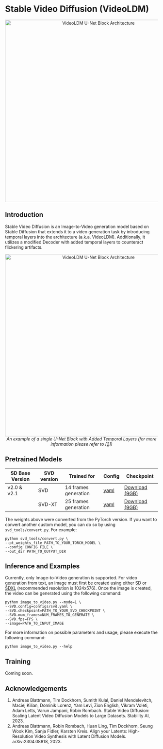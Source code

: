 # Stable Video Diffusion (VideoLDM)

<p align="center"><img width="600" alt="VideoLDM U-Net Block Architecture"
src="https://github.com/mindspore-lab/mindone/assets/16683750/0ac4c83e-f91d-4024-a8e5-e4fdad3f251a"/></p>

## Introduction

Stable Video Diffusion is an Image-to-Video generation model based on Stable Diffusion that extends it to a video
generation task by introducing temporal layers into the architecture (a.k.a. VideoLDM). Additionally, it utilizes a
modified Decoder with added temporal layers to counteract flickering artifacts.

<p align="center"><img width="600" alt="VideoLDM U-Net Block Architecture"
src="https://github.com/mindspore-lab/mindone/assets/16683750/e291f64d-fb49-4983-b488-22d96addb9fb"/>
<br><em>An example of a single U-Net Block with Added Temporal Layers (for more information please refer to <a href="#acknowledgements">[2]</a>)</em></p>

## Pretrained Models

<div align="center">

| SD Base Version | SVD version | Trained for          | Config                      | Checkpoint                                                                                |
|-----------------|-------------|----------------------|-----------------------------|-------------------------------------------------------------------------------------------|
| v2.0 & v2.1     | SVD         | 14 frames generation | [yaml](configs/svd.yaml)    | [Download (9GB)](https://download.mindspore.cn/toolkits/mindone/svd/svd_d19a808f.ckpt)    |
|                 | SVD-XT      | 25 frames generation | [yaml](configs/svd_xt.yaml) | [Download (9GB)](https://download.mindspore.cn/toolkits/mindone/svd/svd_xt_d60bb7b8.ckpt) |

</div>

The weights above were converted from the PyTorch version. If you want to convert another custom model, you can do so by
using `svd_tools/convert.py`. For example:

```shell
python svd_tools/convert.py \
--pt_weights_file PATH_TO_YOUR_TORCH_MODEL \
--config CONFIG_FILE \
--out_dir PATH_TO_OUTPUT_DIR
```

## Inference and Examples

Currently, only Image-to-Video generation is supported. For video generation from text, an image must first be created
using either [SD](../stable_diffusion_v2/README.md#inference) or
[SDXL](../stable_diffusion_xl/GETTING_STARTED.md#inference) (recommended resolution is 1024x576).
Once the image is created, the video can be generated using the following command:

```shell
python image_to_video.py --mode=1 \
--SVD.config=configs/svd.yaml \
--SVD.checkpoint=PATH_TO_YOUR_SVD_CHECKPOINT \
--SVD.num_frames=NUM_FRAMES_TO_GENERATE \
--SVD.fps=FPS \
--image=PATH_TO_INPUT_IMAGE
```

For more information on possible parameters and usage, please execute the following command:

```shell
python image_to_video.py --help
```

## Training

Coming soon.

## Acknowledgements

1. Andreas Blattmann, Tim Dockhorn, Sumith Kulal, Daniel Mendelevitch, Maciej Kilian, Dominik Lorenz, Yam Levi, Zion
   English, Vikram Voleti, Adam Letts, Varun Jampani, Robin Rombach. Stable Video Diffusion: Scaling Latent Video
   Diffusion Models to Large Datasets. Stability AI, 2023.
2. Andreas Blattmann, Robin Rombach, Huan Ling, Tim Dockhorn, Seung Wook Kim, Sanja Fidler, Karsten Kreis. Align your
   Latents: High-Resolution Video Synthesis with Latent Diffusion Models. arXiv:2304.08818, 2023.
